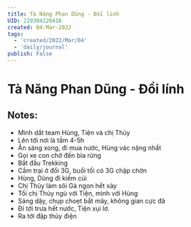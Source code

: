 ```yaml
---
title: Tà Năng Phan Dũng - Đồi lính
UID: 220304220416
created: 04-Mar-2022
tags:
  - 'created/2022/Mar/04'
  - 'daily/journal'
publish: False
---
```

# Tà Năng Phan Dũng - Đồi lính

## Notes:
- Mình dắt team Hùng, Tiện và chị Thủy
- Lên tới nơi là tầm 4-5h
- Ăn sáng xong, đi mua nước, Hùng vác nặng nhất
- Gọi xe con chở đến bìa rừng
- Bắt đầu Trekking
- Cắm trại ở đồi 3G, buổi tối có 3G chập chờn
- Hùng, Dũng đi kiếm củi
- Chị Thủy làm sôi Gà ngon hết xảy
- Tối chị Thủy ngủ với Tiện, mình với Hùng
- Sáng dậy, chụp choẹt bắt mây, không gian cực đã
- Đi tới trưa hết nước, Tiện xụi lơ.
- Ra tới đập thủy điện
